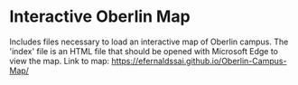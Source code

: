 # Interactive Oberlin Map 
Includes files necessary to load an interactive map of Oberlin campus. The 'index' file is an HTML file that should be opened with Microsoft Edge to view the map.
Link to map:
https://efernaldssai.github.io/Oberlin-Campus-Map/

